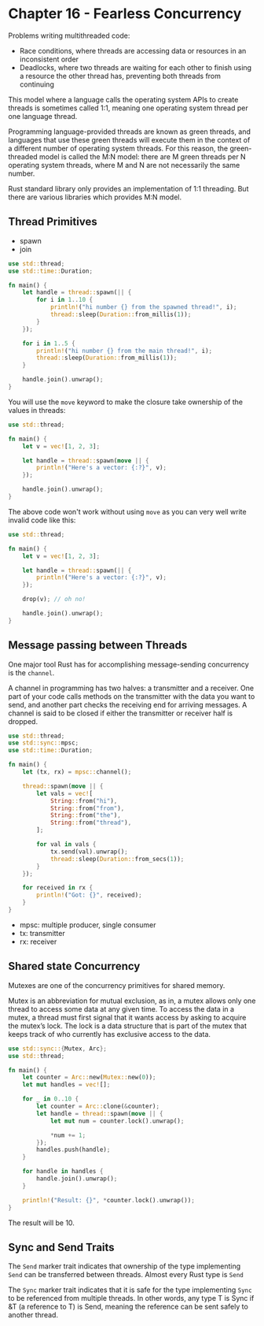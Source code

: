 # Chapter 16 - Fearless Concurrency

Problems writing multithreaded code:
* Race conditions, where threads are accessing data or resources in an
  inconsistent order
* Deadlocks, where two threads are waiting for each other to finish
  using a resource the other thread has, preventing both threads from
  continuing

This model where a language calls the operating system APIs to create
threads is sometimes called 1:1, meaning one operating system thread
per one language thread.

Programming language-provided threads are known as green threads, and
languages that use these green threads will execute them in the
context of a different number of operating system threads. For this
reason, the green-threaded model is called the M:N model: there are M
green threads per N operating system threads, where M and N are not
necessarily the same number.

Rust standard library only provides an implementation of 1:1
threading. But there are various libraries which provides M:N model.

## Thread Primitives

* spawn
* join

``` rust
use std::thread;
use std::time::Duration;

fn main() {
    let handle = thread::spawn(|| {
        for i in 1..10 {
            println!("hi number {} from the spawned thread!", i);
            thread::sleep(Duration::from_millis(1));
        }
    });

    for i in 1..5 {
        println!("hi number {} from the main thread!", i);
        thread::sleep(Duration::from_millis(1));
    }

    handle.join().unwrap();
}
```

You will use the `move` keyword to make the closure take ownership of
the values in threads:

``` rust
use std::thread;

fn main() {
    let v = vec![1, 2, 3];

    let handle = thread::spawn(move || {
        println!("Here's a vector: {:?}", v);
    });

    handle.join().unwrap();
}
```

The above code won't work without using `move` as you can very well
write invalid code like this:

``` rust
use std::thread;

fn main() {
    let v = vec![1, 2, 3];

    let handle = thread::spawn(|| {
        println!("Here's a vector: {:?}", v);
    });

    drop(v); // oh no!

    handle.join().unwrap();
}
```

## Message passing between Threads

One major tool Rust has for accomplishing message-sending concurrency
is the `channel`.

A channel in programming has two halves: a transmitter and a
receiver. One part of your code calls methods on the transmitter with
the data you want to send, and another part checks the receiving end
for arriving messages. A channel is said to be closed if either the
transmitter or receiver half is dropped.

``` rust
use std::thread;
use std::sync::mpsc;
use std::time::Duration;

fn main() {
    let (tx, rx) = mpsc::channel();

    thread::spawn(move || {
        let vals = vec![
            String::from("hi"),
            String::from("from"),
            String::from("the"),
            String::from("thread"),
        ];

        for val in vals {
            tx.send(val).unwrap();
            thread::sleep(Duration::from_secs(1));
        }
    });

    for received in rx {
        println!("Got: {}", received);
    }
}
```

* mpsc: multiple producer, single consumer
* tx: transmitter
* rx: receiver

## Shared state Concurrency

Mutexes are one of the concurrency primitives for shared memory.

Mutex is an abbreviation for mutual exclusion, as in, a mutex allows
only one thread to access some data at any given time. To access the
data in a mutex, a thread must first signal that it wants access by
asking to acquire the mutex’s lock. The lock is a data structure that
is part of the mutex that keeps track of who currently has exclusive
access to the data.

``` rust
use std::sync::{Mutex, Arc};
use std::thread;

fn main() {
    let counter = Arc::new(Mutex::new(0));
    let mut handles = vec![];

    for _ in 0..10 {
        let counter = Arc::clone(&counter);
        let handle = thread::spawn(move || {
            let mut num = counter.lock().unwrap();

            *num += 1;
        });
        handles.push(handle);
    }

    for handle in handles {
        handle.join().unwrap();
    }

    println!("Result: {}", *counter.lock().unwrap());
}
```

The result will be 10.

## Sync and Send Traits

The `Send` marker trait indicates that ownership of the type
implementing `Send` can be transferred between threads. Almost every
Rust type is `Send`

The `Sync` marker trait indicates that it is safe for the type
implementing `Sync` to be referenced from multiple threads. In other
words, any type T is Sync if &T (a reference to T) is Send, meaning
the reference can be sent safely to another thread.
